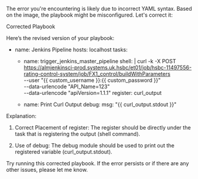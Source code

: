 The error you're encountering is likely due to incorrect YAML syntax. Based on the image, the playbook might be misconfigured. Let's correct it:

Corrected Playbook

Here’s the revised version of your playbook:

- name: Jenkins Pipeline
  hosts: localhost
  tasks:
    - name: trigger_jenkins_master_pipeline
      shell: |
        curl -k -X POST \
        https://almjenkinsci-prod.systems.uk.hsbc/et01/job/hsbc-11497556-rating-control-system/job/FX1_control/buildWithParameters \
        --user "{{ custom_username }}:{{ custom_password }}" \
        --data-urlencode "API_Name=123" \
        --data-urlencode "apiVersion=1.1.1"
      register: curl_output

    - name: Print Curl Output
      debug:
        msg: "{{ curl_output.stdout }}"

Explanation:

1. Correct Placement of register: The register should be directly under the task that is registering the output (shell command).


2. Use of debug: The debug module should be used to print out the registered variable (curl_output.stdout).



Try running this corrected playbook. If the error persists or if there are any other issues, please let me know.
